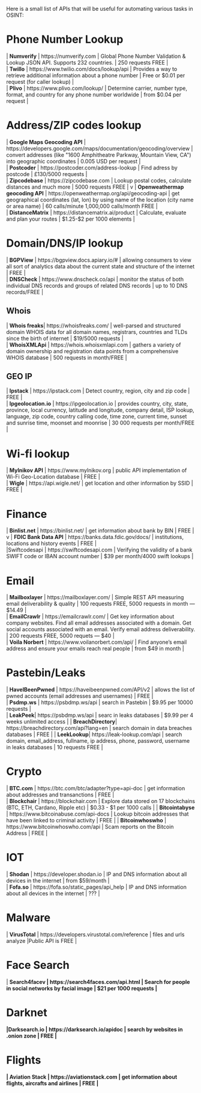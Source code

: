 Here is a small list of APIs that will be useful for automating various tasks in OSINT:


<h1>Phone Number Lookup</h1>
| <b>Numverify</b> | https://numverify.com  | Global Phone Number Validation & Lookup JSON API. Supports 232 countries.  | 250 requests FREE | </br>
| <b>Twillo</b> |  https://www.twilio.com/docs/lookup/api  |  Provides a way to retrieve additional information about a phone number  |  Free or $0.01 per request (for caller lookup) |</br> 
| <b>Plivo</b>  | https://www.plivo.com/lookup/ | Determine carrier, number type, format, and country for any phone number worldwide | from $0.04 per request | 
<h1>Address/ZIP codes lookup</h1>
 | <b>Google Maps Geocoding API</b> | https://developers.google.com/maps/documentation/geocoding/overview | convert addresses (like "1600 Amphitheatre Parkway, Mountain View, CA") into geographic coordinates  | 0.005 USD per request | </br>
| <b>Postcoder</b> | https://postcoder.com/address-lookup | Find adress by postcode | £130/5000 requests | </br>
 | <b>Zipcodebase</b> | https://zipcodebase.com | Lookup postal codes, calculate distances and much more | 5000 requests FREE | v
 | <b>Openweathermap geocoding API</b>  | https://openweathermap.org/api/geocoding-api | get geographical coordinates (lat, lon) by using name of the location (city name or area name) |  60 calls/minute 1,000,000 calls/month FREE | </br>
 | <b>DistanceMatrix</b>  | https://distancematrix.ai/product | Calculate, evaluate and plan your routes | $1.25-$2 per 1000 elements | </br>


<h1>Domain/DNS/IP lookup</h1>
 | <b>BGPView</b> | https://bgpview.docs.apiary.io/# | allowing consumers to view all sort of analytics data about the current state and structure of the internet | FREE | </br>
 | <b>DNSCheck</b> |  https://www.dnscheck.co/api | monitor the status of both individual DNS records and groups of related DNS records | up to 10 DNS records/FREE | 
<h2>Whois</h2>
 | <b>Whois freaks</b>| https://whoisfreaks.com/ | well-parsed and structured domain WHOIS data for all domain names, registrars, countries and TLDs since the birth of internet  | $19/5000 requests | </br>
 | <b>WhoisXMLApi</b> | https://whois.whoisxmlapi.com | gathers a variety of domain ownership and registration data points from a comprehensive WHOIS database | 500 requests in month/FREE  | 
<h2>GEO IP</h2>
 | <b>Ipstack</b> | https://ipstack.com | Detect country, region, city and zip code  | FREE | </br>
 | <b>Ipgeolocation.io</b> |  https://ipgeolocation.io | provides country, city, state, province, local currency, latitude and longitude, company detail, ISP lookup, language, zip code, country calling code, time zone, current time, sunset and sunrise time, moonset and moonrise | 30 000 requests per month/FREE | 
<h1>Wi-fi lookup</h1>
 | <b>Mylnikov API</b> | https://www.mylnikov.org | public API implementation of Wi-Fi Geo-Location database | FREE | </br>
 | <b>Wigle</b> | https://api.wigle.net/ | get location and other information by SSID | FREE  | 
<h1>Finance</h1>
 | <b>Binlist.net</b> | https://binlist.net/ | get information about bank by BIN  | FREE | v
 | <b>FDIC Bank Data API</b> | https://banks.data.fdic.gov/docs/  | institutions, locations and history events | FREE | </br>
 |Swiftcodesapi</b>  | https://swiftcodesapi.com | Verifying the validity of a bank SWIFT code or IBAN account number | $39 per month/4000 swift lookups  | 
  <h1>Email</h1>
| <b>Mailboxlayer</b>  | https://mailboxlayer.com/ | Simple REST API measuring email deliverability & quality | 100 requests FREE, 5000 requests in month — $14.49 | </br>
| <b>EmailCrawlr</b>  | https://emailcrawlr.com/ | Get key information about company websites. Find all email addresses associated with a domain. Get social accounts associated with an email. Verify email address deliverability. | 200 requests FREE, 5000 requets — $40 | </br>
| <b>Voila Norbert</b>  | https://www.voilanorbert.com/api/ | Find anyone’s email address and ensure your emails reach real people | from $49 in month | </br>
<h1>Pastebin/Leaks</h1>
 | <b>HaveIBeenPwned</b>  | https://haveibeenpwned.com/API/v2  | allows the list of pwned accounts (email addresses and usernames) | FREE | </br>
 | <b>Psdmp.ws</b> | https://psbdmp.ws/api | search in Pastebin  | $9.95 per 10000 requests  | </br>
 | <b>LeakPeek</b>| https://psbdmp.ws/api | searc in leaks databases | $9.99 per 4 weeks unlimited access | 
 | <b>BreachDirectory</b>| https://breachdirectory.com/api?lang=en | search domain in data breaches databases | FREE | 
 | <b>LeekLookup</b>| https://leak-lookup.com/api | search domain, email_address, fullname, ip address, phone, password, username in leaks databases | 10 requests FREE | 
<h1>Crypto</h1>
 | <b>BTC.com</b> | https://btc.com/btc/adapter?type=api-doc | get information about addresses and transanctions | FREE | </br>
 | <b>Blockchair</b>  | https://blockchair.com  | Explore data stored on 17 blockchains (BTC, ETH, Cardano, Ripple etc) | $0.33 - $1 per 1000 calls | 
 | <b>Bitcointabyse</b>  | https://www.bitcoinabuse.com/api-docs | Lookup bitcoin addresses that have been linked to criminal activity | FREE | 
 | <b>Bitcoinwhoswho</b>  | https://www.bitcoinwhoswho.com/api  | Scam reports on the Bitcoin Address   |  FREE  | 
<h1>IOT</h1>
 | <b>Shodan</b>  | https://developer.shodan.io | IP and DNS information about all devices in the internet | from $59/month | </br>
 | <b>Fofa.so</b> | https://fofa.so/static_pages/api_help | IP and DNS information about all devices in the internet  | ??? |
<h1>Malware</h1>
 | <b>VirusTotal</b> | https://developers.virustotal.com/reference | files and urls analyze |Public API is FREE  | </br>
<h1>Face Search</h1>
 | <b>Search4facev | https://search4faces.com/api.html  | Search for people in social networks by facial image  | $21 per 1000 requests | 

<h1>Darknet</h1>
 |<b>Darksearch.io</b> | https://darksearch.io/apidoc | search by websites in .onion zone | FREE  | 
<h1>Flights</h1>
 | <b>Aviation Stack</b> | https://aviationstack.com |  get information about flights, aircrafts and airlines | FREE  | 




